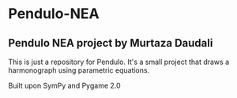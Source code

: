 # Pendulo-NEA

Pendulo NEA project by Murtaza Daudali
--------------------------------------

This is just a repository for Pendulo.
It's a small project that draws a harmonograph using parametric equations.

Built upon SymPy and Pygame 2.0
